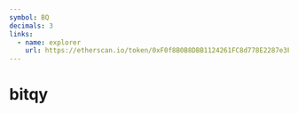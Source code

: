 ```yaml
---
symbol: BQ
decimals: 3
links:
  - name: explorer
    url: https://etherscan.io/token/0xF0f8B0B8DBB1124261FC8d778E2287e3Fd2Cf4f5
---
```


# bitqy
